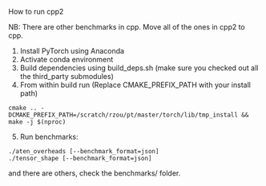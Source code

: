 How to run cpp2

NB: There are other benchmarks in cpp. Move all of the ones in cpp2 to cpp.

1. Install PyTorch using Anaconda
2. Activate conda environment
3. Build dependencies using build_deps.sh (make sure you checked out all the third_party submodules)
4. From within build run (Replace CMAKE_PREFIX_PATH with your install path)
```
cmake .. -DCMAKE_PREFIX_PATH=/scratch/rzou/pt/master/torch/lib/tmp_install && make -j $(nproc)
```
5. Run benchmarks:
```
./aten_overheads [--benchmark_format=json]
./tensor_shape [--benchmark_format=json]
```
and there are others, check the benchmarks/ folder.
